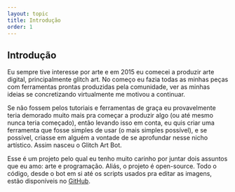 ```yaml
---
layout: topic
title: Introdução
order: 1
---
```


## Introdução

Eu sempre tive interesse por arte e em 2015 eu comecei a produzir arte digital, principalmente glitch art. No começo eu fazia todas as minhas peças com ferramentas prontas produzidas pela comunidade, ver as minhas ideias se concretizando virtualmente me motivou a continuar. 

Se não fossem pelos tutoriais e ferramentas de graça eu provavelmente teria demorado muito mais pra começar a produzir algo (ou até mesmo nunca teria começado), então levando isso em conta, eu quis criar uma ferramenta que fosse simples de usar (o mais simples possível), e se possível, criasse em alguém a vontade de se aprofundar nesse nicho artístico. Assim nasceu o Glitch Art Bot.

Esse é um projeto pelo qual eu tenho muito carinho por juntar dois assuntos que eu amo: arte e programação. Aliás, o projeto é open-source. Todo o código, desde o bot em si até os scripts usados pra editar as imagens,  estão disponíveis no <a href="https://github.com/glitchartbot" target="_blank" rel="noopener">GitHub</a>.
